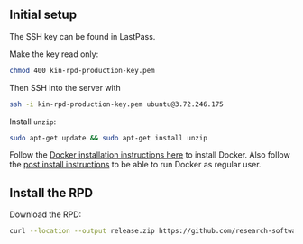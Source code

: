 ## Initial setup

The SSH key can be found in LastPass.

Make the key read only:

```bash
chmod 400 kin-rpd-production-key.pem
```

Then SSH into the server with

```bash
ssh -i kin-rpd-production-key.pem ubuntu@3.72.246.175
```

Install `unzip`:

```bash
sudo apt-get update && sudo apt-get install unzip
```

Follow the [Docker installation instructions here](https://docs.docker.com/engine/install/ubuntu/#install-using-the-repository) to install Docker. Also follow the [post install instructions](https://docs.docker.com/engine/install/linux-postinstall/) to be able to run Docker as regular user.

## Install the RPD

Download the RPD:

```bash
curl --location --output release.zip https://github.com/research-software-directory/KIN-RPD/releases/download/v1.0.1/deployment.zip && unzip release.zip
```
